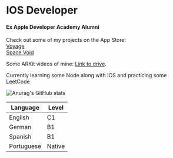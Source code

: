 # IOS Developer
#### Ex Apple Developer Academy Alumni

Check out some of my projects on the App Store:  
[Voyage](https://apps.apple.com/ua/app/voyage-plan/id1629997994)  
[Space Void](https://apps.apple.com/ua/app/space-void/id1588378806)  

Some ARKit videos of mine: [Link to drive](https://drive.google.com/drive/folders/1fnXfPsyyKyjCIl4GTnihEdp56Rk8rA1M?usp=share_link). 

Currently learning some Node along with IOS and practicing some LeetCode

![Anurag's GitHub stats](https://github-readme-stats.vercel.app/api?username=HeitorKun&show_icons=true&theme=radical)

| Language | Level |
| ------------- | ------------- |
| English | C1 |
| German | B1 |
| Spanish | B1 |
| Portuguese | Native |
